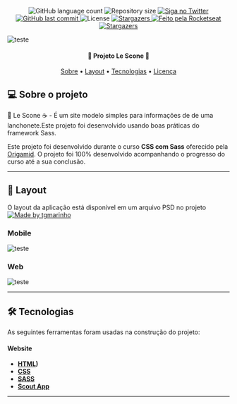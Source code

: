
<p align="center">
  <img alt="GitHub language count" src="https://img.shields.io/github/languages/count/ArturRibeiro01/Le-Scone_sass?color=%2304D361">

  <img alt="Repository size" src="https://img.shields.io/github/repo-size/ArturRibeiro01/Le-Scone_sass">

  <a href="https://www.twitter.com/Arturzinho_SP">
    <img alt="Siga no Twitter" src="https://img.shields.io/twitter/url?url=https%3A%2F%2Fgithub.com%2Ftgmarinho%2FREADME-ecoleta">
  </a>
  
  <a href="https://github.com/ArturRibeiro01/Le-Scone_sass/commits/master">
    <img alt="GitHub last commit" src="https://img.shields.io/github/last-commit/ArturRibeiro01/Le-Scone_sass">
  </a>
    
   <img alt="License" src="https://img.shields.io/badge/license-MIT-brightgreen">
   
  <a href="https://github.com/tgmarinho/README-ecoleta/stargazers">
    <img alt="Stargazers" src="https://img.shields.io/github/stars/ArturRibeiro01/Le-Scone_sass?style=social">
  </a>

  <a href="https://github.com/ArturRibeiro01">
    <img alt="Feito pela Rocketseat" src="https://img.shields.io/badge/feito%20por-ArturRibeiro01-%237519C1">
  </a>
  
  <a href="https://www.origamid.com/curso/css-com-sass/">
    <img alt="Stargazers" src="https://img.shields.io/badge/Curso-Origamid-%237159c1?style=flat&logo=ghost">
  </a>
  
 
</p>

![teste](https://github.com/ArturRibeiro01/Le-Scone_sass/blob/main/img/readme_images/Banner_readme.png)

<h4 align="center"> 
	 🥛 Projeto Le Scone 🥞
</h4>

<p align="center">
 <a href="#-sobre-o-projeto">Sobre</a> •
 <a href="#-layout">Layout</a> • 
 <a href="#-tecnologias">Tecnologias</a> • 
 <a href="#user-content--licença">Licença</a>
</p>


## 💻 Sobre o projeto

🍔 Le Scone ☕ - É um site modelo simples para informações de de uma lanchonete.Este projeto foi desenvolvido usando boas práticas do framework Sass.

Este projeto foi desenvolvido durante o curso **CSS com Sass** oferecido pela [Origamid](https://blog.rocketseat.com.br/primeira-next-level-week/).
O projeto foi 100% desenvolvido acompanhando o progresso do curso até a sua conclusão. 

---

## 🎨 Layout

O layout da aplicação está disponível em um arquivo PSD no projeto 
<a href="https://github.com/ArturRibeiro01/Le-Scone_sass/blob/main/lescone-layout.psd">
  <img alt="Made by tgmarinho" src="https://img.shields.io/badge/Acessar%20Layout%20-Projeto-%2304D361">
</a>


### Mobile

![teste](https://github.com/ArturRibeiro01/Le-Scone_sass/blob/main/img/readme_images/mobile_readme.PNG)


### Web
![teste](https://github.com/ArturRibeiro01/Le-Scone_sass/blob/main/img/readme_images/desktop_readme.PNG)

---

## 🛠 Tecnologias

As seguintes ferramentas foram usadas na construção do projeto:

#### **Website**
-   **[HTML]())**
-   **[CSS]()**
-   **[SASS](https://sass-lang.com/)**
-   **[Scout App](https://scout-app.io/)**



---

